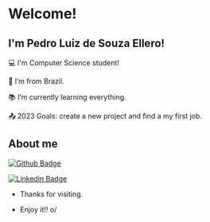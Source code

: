  # Welcome!

 

## I'm Pedro Luiz de Souza Ellero!

:computer: I'm Computer Science student!

:house_with_garden: I’m from Brazil.

:books: I’m currently learning everything.

:outbox_tray: 2023 Goals: create a new project and find a my first job.

 

## About me

[![Github Badge](https://img.shields.io/badge/-Github-000?style=flat-square&logo=Github&logoColor=white&link=LINK_GIT)](https://github.com/PedroEllero)

[![Linkedin Badge](https://img.shields.io/badge/LinkedIn-0077B5?style=for-the-badge&logo=linkedin&logoColor=white=LINK_LINKEDIN)](https://www.linkedin.com/in/pedro-luiz-de-souza-ellero-7439a724b/)


- Thanks for visiting.

- Enjoy it!! o/
